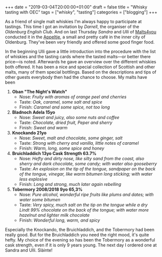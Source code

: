+++
date = "2019-03-04T20:00:00+01:00"
draft = false
title = "Whisky tasting with OEC"
tags = ["whisky", "tasting"]
categories = ["blogging"]
+++

As a friend of single malt whiskies I'm always happy to participate at tastings. This
time I got an invitation by *Darrell*, the organiser of the *Oldenburg English Club*.
And on last Thursday *Sandra* and *Ulli* of [Malts4you](https://www.malts4you.com/)
conducted it in the [Appeltje](https://www.appeltje-oldenburg.de/), a small and pretty
café in the inner city of Oldenburg. They've been very friendly and offered some good
finger food.

In the beginning Ulli gave a little introduction into the procedure with the list of 
whiskies and the tasting cards where the tasted malts—or better there price—is noted.
Afterwards he gave an overview over the different whiskies both offered. It has been
a nice and special collection of Scottish and other malts, many of them special bottlings.
Based on the descriptions and tips of other guests everybody then had the chance to choose.
My malts have been

1. **Oban "The Night's Watch"**
	- Nose: _Fruity with aromas of orange peel and cherries_
	- Taste: _Oak, caramel, some salt and spice_
	- Finish: _Caramel and some spice, not too long_
2. **Bladnoch Adela 15yo**
	- Nose: _Sweet and juicy, also some nuts and coffee_
	- Taste: _Chocolate, dried fruit, Peper and sherry_
	- Finish: _Sweet and warm_
3. **Knockando 21yo**
	- Nose: _Sweet, malt and chocolate, some ginger, salt_
	- Taste: _Strong with cherry and vanilla, little notes of caramel_
	- Finish: _Warm, long, some spice and honey_
4. **Bruichladdich 13yo Cask Strength 63.7%**
	- Nose: _Hefty and dirty nose, like silty sand from the coast, also sherry and dark
	  chocolate, some candy; with water also gooseberry_
	- Taste: _An explosion on the tip of the tongue, sandpaper on the back of the tongue,
	  vinegar, like warm bitumen long sticking; with water less explosive_
	- Finish: _Long and strong, much later again rebelling_
5. **Tobermory 2008/2018 9yo 65,3%**
	- Nose: _Pure alcohol, wonderful  ripe fruits like plums and dates; with water
	  some bitumen_
	- Taste: _Very  spicy, much salt on the tip on the tongue while a dry Lindt 99%
	  chocolate on the back of the tongue; with water more hazelnut and lighter milk chocolate_
	- Finish: _Wonderful long, warm, and spicy_

Especially the Knockando, the Bruichladdich, and the Tobermory had been really good. But for
the Bruichladdich you need the right mood, it's quite hefty. My choice of the evening so has
been the Tobermory as a wonderful cask strength, even if it is only 9 years young. The next
day I ordered one at Sandra and Ulli. Slàinte!

